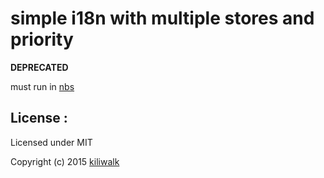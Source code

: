 simple i18n with multiple stores and priority
=================================

**DEPRECATED**

must run in [nbs](https://www.npmjs.com/package/nbs)


## License :

Licensed under MIT

Copyright (c) 2015 [kiliwalk](https://github.com/kiliwalk)
